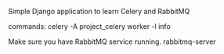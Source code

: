Simple Django application to learn Celery and RabbitMQ


commands:
celery -A project_celery worker -l info

Make sure you have RabbitMQ service running.
rabbitmq-server